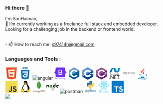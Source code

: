 ### Hi there 👋

<!--
**SariHaiman/SariHaiman** is a ✨ _special_ ✨ repository because its `README.md` (this file) appears on your GitHub profile.

Here are some ideas to get you started:

- 🔭 I’m currently working on ...
- 🌱 I’m currently learning ...
- 👯 I’m looking to collaborate on ...
- 🤔 I’m looking for help with ...
- 💬 Ask me about ...
- 📫 How to reach me: ...
- 😄 Pronouns: ...
- ⚡ Fun fact: ...
-->
I'm SariHaiman, 
<br>
🔭  I’m currently working as a freelance full stack and embedded developer.
<br>
Looking for a challenging job in the backend or frontend world.

<br>
- 📫 How to reach me:
<a href="mailto:s97414h@gmail.com">s97414h@gmail.com</a>



###  Languages and Tools :
<div>
 <img src="https://github.com/devicons/devicon/blob/master/icons/html5/html5-original.svg" alt="css3" width="40" height="40"/> 
<img src="https://github.com/devicons/devicon/blob/master/icons/css3/css3-plain-wordmark.svg" alt="html5" width="40" height="40"/> 
<img src="https://angular.io/assets/images/logos/angular/angular.svg" alt="angular" width="40" height="40"/> 
<img src="https://raw.githubusercontent.com/devicons/devicon/master/icons/bootstrap/bootstrap-plain-wordmark.svg" alt="bootstrap" width="40" height="40"/>
<img src="https://raw.githubusercontent.com/devicons/devicon/master/icons/c/c-original.svg" alt="c" width="40" height="40"/> 
<img src="https://raw.githubusercontent.com/devicons/devicon/master/icons/cplusplus/cplusplus-original.svg" alt="cplusplus" width="40" height="40"/> 
<img src="https://raw.githubusercontent.com/devicons/devicon/master/icons/csharp/csharp-original.svg" alt="csharp" width="40" height="40"/> 
<img src="https://raw.githubusercontent.com/devicons/devicon/master/icons/dot-net/dot-net-original-wordmark.svg" alt="dotnet" width="40" height="40"/>  
<img src="https://raw.githubusercontent.com/devicons/devicon/master/icons/express/express-original-wordmark.svg" alt="express" width="40" height="40"/> 
<img src="https://raw.githubusercontent.com/devicons/devicon/master/icons/java/java-original.svg" alt="java" width="40" height="40"/> 
<img src="https://raw.githubusercontent.com/devicons/devicon/master/icons/javascript/javascript-original.svg" alt="javascript" width="40" height="40"/>
<img src="https://raw.githubusercontent.com/devicons/devicon/master/icons/linux/linux-original.svg" alt="linux" width="40" height="40"/> 
<img src="https://raw.githubusercontent.com/devicons/devicon/master/icons/mongodb/mongodb-original-wordmark.svg" alt="mongodb" width="40" height="40"/>
<img src="https://raw.githubusercontent.com/devicons/devicon/master/icons/nodejs/nodejs-original-wordmark.svg" alt="nodejs" width="40" height="40"/> 
<img src="https://www.vectorlogo.zone/logos/getpostman/getpostman-icon.svg" alt="postman" width="40" height="40"/> 
<img src="https://github.com/devicons/devicon/blob/master/icons/python/python-original-wordmark.svg" alt="python" width="40" height="40"/>
<img src="https://raw.githubusercontent.com/devicons/devicon/master/icons/react/react-original-wordmark.svg" alt="react" width="40" height="40"/> 
<img src="https://raw.githubusercontent.com/devicons/devicon/master/icons/typescript/typescript-original.svg" alt="typescript" width="40" height="40"/>

</div>
<div>
              <img src="[https://github.com/devicons/devicon/blob/master/icons/c/c-original.svg](https://github-readme-stats.vercel.app/api?username=HadassaAvimor&show_icons=true%29]%28https://github.com/anuraghazra/github-readme-stats
)https://github-readme-stats.vercel.app/api?username=HadassaAvimor&show_icons=true%29]%28https://github.com/anuraghazra/github-readme-stats
" />&nbsp;

</div>


